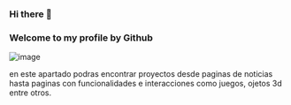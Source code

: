 ### Hi there 👋

<h3>Welcome to my profile by Github</h3>  

![image](https://user-images.githubusercontent.com/98986790/170536756-dc3c8e0d-9781-4539-971a-b945ff29f738.png)

<!--![image](https://user-images.githubusercontent.com/98986790/170529699-b709fc67-04f8-41b1-ac3d-637d888cb5b2.png)-->
en este apartado podras encontrar proyectos desde paginas de noticias hasta paginas con funcionalidades e interacciones como juegos, ojetos 3d entre otros.
